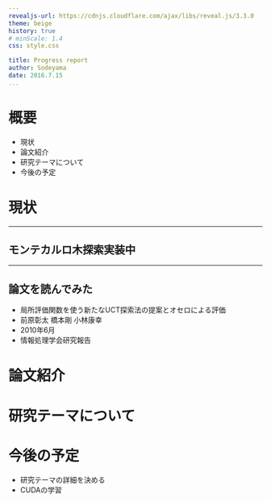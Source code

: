 ```yaml
---
revealjs-url: https://cdnjs.cloudflare.com/ajax/libs/reveal.js/3.3.0
theme: beige
history: true
# minScale: 1.4
css: style.css

title: Progress report
author: Sodeyama
date: 2016.7.15
...
```


# 概要

 - 現状
 - 論文紹介
 - 研究テーマについて
 - 今後の予定

# 現状

------

## モンテカルロ木探索実装中

------

## 論文を読んでみた
 - 局所評価関数を使う新たなUCT探索法の提案とオセロによる評価
 - 前原彰太 橋本剛 小林康幸
 - 2010年6月
 - 情報処理学会研究報告

# 論文紹介

# 研究テーマについて

# 今後の予定
 - 研究テーマの詳細を決める
 - CUDAの学習


 